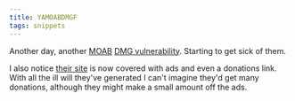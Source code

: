 ```yaml
---
title: YAMOABDMGF
tags: snippets
---
```


Another day, another [MOAB](http://typechecked.net/a/about/wincent/weblog/archives/apple/moab/) [DMG vulnerability](http://projects.info-pull.com/moab/MOAB-12-01-2007.html). Starting to get sick of them.

I also notice [their site](http://projects.info-pull.com/moab/) is now covered with ads and even a donations link. With all the ill will they've generated I can't imagine they'd get many donations, although they might make a small amount off the ads.
